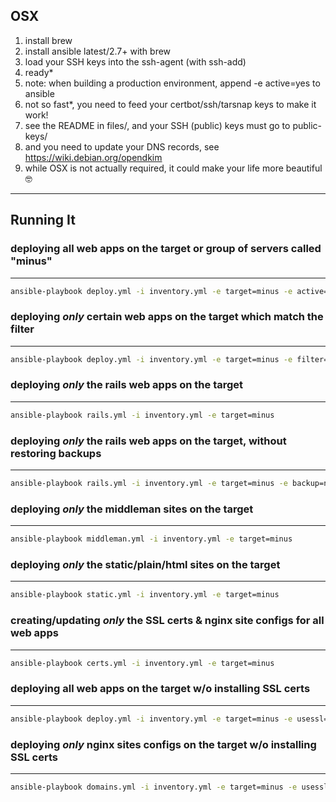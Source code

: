 OSX
---

1. install brew
2. install ansible latest/2.7+ with brew
3. load your SSH keys into the ssh-agent (with ssh-add)
4. ready*
5. note: when building a production environment, append -e active=yes to ansible
6. not so fast*, you need to feed your certbot/ssh/tarsnap keys to make it work!
7. see the README in files/, and your SSH (public) keys must go to public-keys/
8. and you need to update your DNS records, see https://wiki.debian.org/opendkim
9. while OSX is not actually required, it could make your life more beautiful 🤓

---


Running It
---

### deploying all web apps on the target or group of servers called "minus"
---
```bash
ansible-playbook deploy.yml -i inventory.yml -e target=minus -e active=yes
```

### deploying *only* certain web apps on the target which match the filter
---
```bash
ansible-playbook deploy.yml -i inventory.yml -e target=minus -e filter=tacsi
```

### deploying *only* the rails web apps on the target
---
```bash
ansible-playbook rails.yml -i inventory.yml -e target=minus
```

### deploying *only* the rails web apps on the target, without restoring backups
---
```bash
ansible-playbook rails.yml -i inventory.yml -e target=minus -e backup=no
```

### deploying *only* the middleman sites on the target
---
```bash
ansible-playbook middleman.yml -i inventory.yml -e target=minus
```

### deploying *only* the static/plain/html sites on the target
---
```bash
ansible-playbook static.yml -i inventory.yml -e target=minus
```

### creating/updating *only* the SSL certs & nginx site configs for all web apps
---
```bash
ansible-playbook certs.yml -i inventory.yml -e target=minus
```

### deploying all web apps on the target w/o installing SSL certs
---
```bash
ansible-playbook deploy.yml -i inventory.yml -e target=minus -e usessl=no
```

### deploying *only* nginx sites configs on the target w/o installing SSL certs
---
```bash
ansible-playbook domains.yml -i inventory.yml -e target=minus -e usessl=no
```
